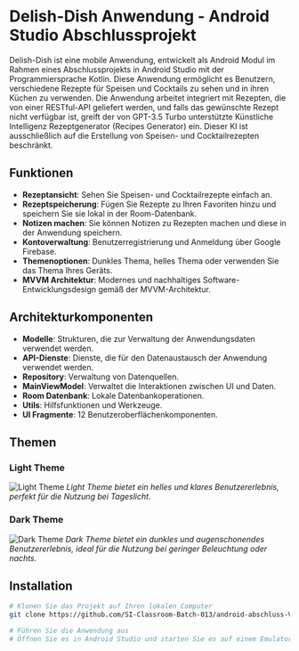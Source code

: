 # Delish-Dish Anwendung - Android Studio Abschlussprojekt

Delish-Dish ist eine mobile Anwendung, entwickelt als Android Modul im Rahmen eines Abschlussprojekts in Android Studio mit der Programmiersprache Kotlin. Diese Anwendung ermöglicht es Benutzern, verschiedene Rezepte für Speisen und Cocktails zu sehen und in ihren Küchen zu verwenden. Die Anwendung arbeitet integriert mit Rezepten, die von einer RESTful-API geliefert werden, und falls das gewünschte Rezept nicht verfügbar ist, greift der von GPT-3.5 Turbo unterstützte Künstliche Intelligenz Rezeptgenerator (Recipes Generator) ein. Dieser KI ist ausschließlich auf die Erstellung von Speisen- und Cocktailrezepten beschränkt.

## Funktionen
- **Rezeptansicht**: Sehen Sie Speisen- und Cocktailrezepte einfach an.
- **Rezeptspeicherung**: Fügen Sie Rezepte zu Ihren Favoriten hinzu und speichern Sie sie lokal in der Room-Datenbank.
- **Notizen machen**: Sie können Notizen zu Rezepten machen und diese in der Anwendung speichern.
- **Kontoverwaltung**: Benutzerregistrierung und Anmeldung über Google Firebase.
- **Themenoptionen**: Dunkles Thema, helles Thema oder verwenden Sie das Thema Ihres Geräts.
- **MVVM Architektur**: Modernes und nachhaltiges Software-Entwicklungsdesign gemäß der MVVM-Architektur.

## Architekturkomponenten
- **Modelle**: Strukturen, die zur Verwaltung der Anwendungsdaten verwendet werden.
- **API-Dienste**: Dienste, die für den Datenaustausch der Anwendung verwendet werden.
- **Repository**: Verwaltung von Datenquellen.
- **MainViewModel**: Verwaltet die Interaktionen zwischen UI und Daten.
- **Room Datenbank**: Lokale Datenbankoperationen.
- **Utils**: Hilfsfunktionen und Werkzeuge.
- **UI Fragmente**: 12 Benutzeroberflächenkomponenten.

## Themen

### Light Theme
![Light Theme](/path/to/light-theme.jpg)
*Light Theme bietet ein helles und klares Benutzererlebnis, perfekt für die Nutzung bei Tageslicht.*

### Dark Theme
![Dark Theme](/path/to/dark-theme.jpg)
*Dark Theme bietet ein dunkles und augenschonendes Benutzererlebnis, ideal für die Nutzung bei geringer Beleuchtung oder nachts.*

## Installation
```bash
# Klonen Sie das Projekt auf Ihren lokalen Computer
git clone https://github.com/SI-Classroom-Batch-013/android-abschluss-VolkanSyntax.git

# Führen Sie die Anwendung aus
# Öffnen Sie es in Android Studio und starten Sie es auf einem Emulator oder laden Sie es auf ein echtes Gerät.
